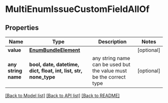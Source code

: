 # MultiEnumIssueCustomFieldAllOf


## Properties
Name | Type | Description | Notes
------------ | ------------- | ------------- | -------------
**value** | [**EnumBundleElement**](EnumBundleElement.md) |  | [optional] 
**any string name** | **bool, date, datetime, dict, float, int, list, str, none_type** | any string name can be used but the value must be the correct type | [optional]

[[Back to Model list]](../README.md#documentation-for-models) [[Back to API list]](../README.md#documentation-for-api-endpoints) [[Back to README]](../README.md)


